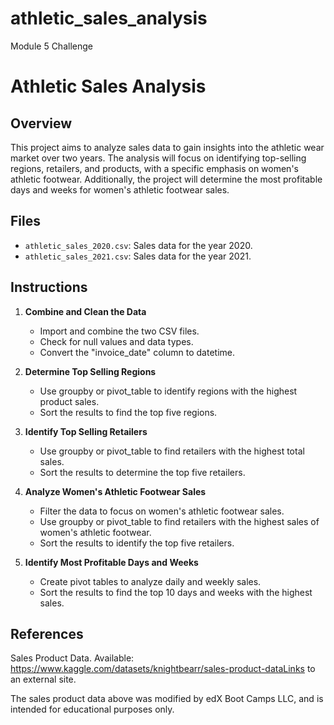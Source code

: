 # athletic_sales_analysis
Module 5 Challenge

# Athletic Sales Analysis

## Overview
This project aims to analyze sales data to gain insights into the athletic wear market over two years. The analysis will focus on identifying top-selling regions, retailers, and products, with a specific emphasis on women's athletic footwear. Additionally, the project will determine the most profitable days and weeks for women's athletic footwear sales.

## Files
- `athletic_sales_2020.csv`: Sales data for the year 2020.
- `athletic_sales_2021.csv`: Sales data for the year 2021.

## Instructions
1. **Combine and Clean the Data**
    - Import and combine the two CSV files.
    - Check for null values and data types.
    - Convert the "invoice_date" column to datetime.

2. **Determine Top Selling Regions**
    - Use groupby or pivot_table to identify regions with the highest product sales.
    - Sort the results to find the top five regions.

3. **Identify Top Selling Retailers**
    - Use groupby or pivot_table to find retailers with the highest total sales.
    - Sort the results to determine the top five retailers.

4. **Analyze Women's Athletic Footwear Sales**
    - Filter the data to focus on women's athletic footwear sales.
    - Use groupby or pivot_table to find retailers with the highest sales of women's athletic footwear.
    - Sort the results to identify the top five retailers.

5. **Identify Most Profitable Days and Weeks**
    - Create pivot tables to analyze daily and weekly sales.
    - Sort the results to find the top 10 days and weeks with the highest sales.

## References
Sales Product Data. Available: https://www.kaggle.com/datasets/knightbearr/sales-product-dataLinks to an external site.

The sales product data above was modified by edX Boot Camps LLC, and is intended for educational purposes only.
